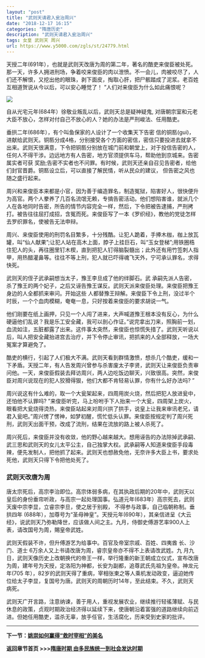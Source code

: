 ```yaml
---
layout: "post"
title: "武则天请君入瓮治周兴"
date: "2018-12-17 16:15"
categories: "隋唐历史"
description: "武则天请君入瓮治周兴"
tags: 女皇 武则天 周兴
url: https://www.y5000.com/zgls/st/24779.html
---
```






天授二年(691年），也就是武则天改唐为周的第二年，著名的酷吏来俊臣被处死。那一天，许多人拥进刑场，争着咬来俊臣的肉以泄愤。不一会儿，肉被咬尽了，人们还不解恨，又挖出他的眼珠，剥下面皮，掏取心肝，把尸骸踏成了泥浆。老百姓互相道贺说从今以后，可以安心睡觉了！
”人们对来俊臣为什么如此痛恨呢？

![](https://img.y5000.com/uploads/allimg/170808/8-1FPQ54J4300.jpg)

自从光宅元年(684年）徐敬业叛乱以后，武则天总是疑神疑鬼, 对唐朝宗室和元老大臣不放心，怎样对付自己不放心的人？她的办法是严刑峻法、任用酷吏。

垂拱二年(686年），有个叫鱼保家的人设计了一个收集天下告密
信的铜匦(gui)，进献给武则天。铜匦分成4格，分别接受各个方面的密信，密信只要投进去就拿不出来。武则天很满意，下令把铜匦分别放在城门前和朝堂上，对于投信告密的人，任何人不得干涉。边远地方有人告密，地方官须提供车马，帮助他到京城来。告密属实者可获
奖励;告密不实者也不问罪。有时候，武则天还亲自召见告密者，给他们封官晋爵。铜匦设立后，可以直接了解民情，听从民众的建议， 但告密之风也随之盛行起来。

周兴和来俊臣本来都是小官，因为善于编造罪名，制造冤狱，陷害好人，很快便升为高官。两个人豢养了几百名流氓无赖，专搞告密活动。他们想陷害谁，就派几个人在各地同时告密，所告的情节内容完全一样，然后，下令把被告逮捕，严刑拷打。被告往往屈打成招，含冤而死。来俊臣写了一本《罗织经》，教他的党徒怎样去罗织罪名，使被告无法申辩。

周兴、来俊臣使用的刑罚名目繁多，十分残酷。让犯人跪着，手捧木枷，枷上放瓦罐，叫“仙人献果”;让犯人站在高木上面，脖子上挂巨石，叫“玉女登梯”;用铁圈梏住犯人的头，再往圈里钉木楔，直到把犯人钉得脑裂髓出；此外还有用竹签刺人指甲，用热醋灌鼻等。往往不等上刑，犯人就已吓得魂飞天外，宁可承认罪名，求得快死。

武则天的侄子武承嗣想当太子，豫王李旦成了他的绊脚石。武
承嗣先派人告密，杀了豫王的两个妃子，之后又诬告豫王谋反。武则天派来俊臣处理。来俊臣把豫王身边的人全都抓来审问。开始这些
人都替豫王辩解。来俊臣下令上刑，没过半个时辰，一个个血肉模糊，奄奄一息，只好按着来俊臣的要求胡说一气。

他们刚要在纸上画押，只见一个人闯了进来，大声喊道豫王根本没有反心，为什么硬逼他们乱说？我是乐工安全藏，我可以剖心作证。”说完拿出刀来，照胸前一划，血流如注，五脏都露了出来。这件事太突然，来俊臣也惊慌失措了。武则天听说以后，叫人把安全藏抬进宫去治疗，并下令停止审讯，把抓来的人全部释放，一场大冤案才算避免了。

酷吏的横行，引起了人们极大不满。武则天看到群情激愤，想杀几个酷吏，缓和一下矛盾。天授二年，有人告发周兴曾参与杀害废太子李贤，武则天让来俊臣负责审问他。一天，来俊臣假装去拜访周兴，两人边吃饭边聊天，兴致很高。突然，来俊臣对周兴说现在的犯人狡猾得狠，他们大都不肯轻易认罪，你有什么好办法吗?
”

周兴说这有什么难的，取一个大瓮架起来，四周用炭火烧，然后把犯人放进瓮中，还怕他不认罪吗?
”来俊臣听完，马上吩咐手下人抬来一个大瓮，四周架上炭火，眼看把大瓮烧得烫热，来俊臣站起来对周兴拱了拱手，说皇上让我来审讯老兄，请君入瓮吧。”周兴愣了愣神，如梦初醒，慌忙低头认罪。来俊臣按规定判了周兴死刑，武则天出面干预，改成了流刑，结果在流放的路上被人杀死了。

周兴死后，来俊臣并没有收敛，他的野心越来越大。想用诬告的办法除掉武承嗣、武三思和武则天的女儿太平公主，自己独掌大权。武承嗣等人知道来俊臣手段毒辣，便先发制人，把他抓了起来。武则天也想赦免他，无奈许多大臣上书，要求处死他，武则天只得下令把他处死了。

###  武则天改唐为周

唐太宗死后，高宗李治即位。高宗体弱多病，在其执政后期的20年中，武则天以皇后的身份垂帘听政，与高宗一起处理国事。弘道元年(683年）高宗死去，武则天废中宗李显，立睿宗李旦，使之居于别殿，
不得参与政事，自己临朝称制。垂拱四年
(688年），加尊号为“圣母神皇”。天授元年(690年），其亲信进呈《大云经》，说武则天乃弥勒降世，应该做人间之主。九月，侍御史傅游艺率900人上表，请改国号为周，賜皇帝武姓。

武则天假装不许，但升傅游艺为给事中。百官及帝室宗戚、百姓、四夷酋 长、沙门、道士 6万余人又上书请改唐为周，睿宗皇帝亦不得不上表请改武姓。九
月九日，武则天像历史上改朝换代的帝王一样，举行隆重的新王朝成立仪式，宣布改唐为周，建年号为天授，定洛阳为神都，长安为副都，追尊武氏先祖为皇帝。神龙元年(705
年），82岁的武则天得了重病，宰相张柬之等人乘机发动政变，逼迫她传位给太子李显，复国号为唐。武则天的周朝历时14年，至此结束。不久，武则天病死。

武则天广开言路，注意纳谏，善于用人，重视发展农业，继续推行轻徭薄赋、与民休息的政策，贞观时期政治经济得以延续下来，使唐朝沿着富强的道路继续向前迈进。但她任用酷吏，滥杀无辜，放手任官，生活腐化，历来受到史家的批评。

* * *

**下一节：[姚崇如何赢得“救时宰相”的美名](https://www.y5000.com/zgls/st/24780.html)**

**返回章节首页 >>>[隋唐时期 由多民族统一到社会发达时期](https://www.y5000.com/zgls/st/24926.html)**
